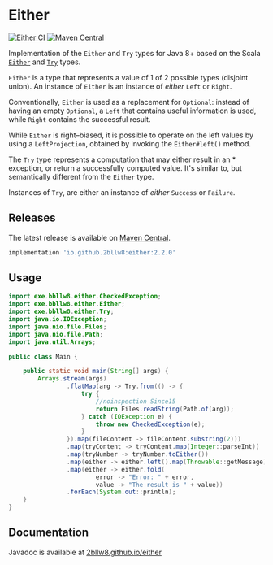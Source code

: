 # Either

[![Either CI](https://github.com/2bllw8/either/actions/workflows/main.yml/badge.svg)](https://github.com/2bllw8/either/actions/workflows/main.yml)
[![Maven Central](https://img.shields.io/maven-central/v/io.github.2bllw8/either)](https://search.maven.org/artifact/io.github.2bllw8/either)

Implementation of the `Either` and `Try` types for Java 8+ based on the
Scala [`Either`](https://scala-lang.org/api/3.x/scala/util/Either.html)
and [`Try`](https://scala-lang.org/api/3.x/scala/util/Try.html) types.

`Either` is a type that represents a value of 1 of 2 possible types (disjoint union).
An instance of `Either` is an  instance of _either_ `Left` or `Right`.

Conventionally, `Either` is used as a replacement for `Optional`: instead of having an empty
`Optional`, a `Left` that contains useful information is used, while `Right` contains
the successful result.

While `Either` is right–biased, it is possible to operate on the left values by using a
`LeftProjection`, obtained by invoking the `Either#left()` method.

The `Try` type represents a computation that may either result in an * exception, or
return a successfully computed value. 
It's similar to, but semantically different from the `Either` type.

Instances of `Try`, are either an instance of _either_ `Success` or `Failure`.

## Releases

The latest release is available on [Maven Central](https://search.maven.org/artifact/io.github.2bllw8/either/2.0.0/jar).

```groovy
implementation 'io.github.2bllw8:either:2.2.0'
```

## Usage

```java
import exe.bbllw8.either.CheckedException;
import exe.bbllw8.either.Either;
import exe.bbllw8.either.Try;
import java.io.IOException;
import java.nio.file.Files;
import java.nio.file.Path;
import java.util.Arrays;

public class Main {

    public static void main(String[] args) {
        Arrays.stream(args)
                .flatMap(arg -> Try.from(() -> {
                    try {
                        //noinspection Since15
                        return Files.readString(Path.of(arg));
                    } catch (IOException e) {
                        throw new CheckedException(e);
                    }
                }).map(fileContent -> fileContent.substring(2)))
                .map(tryContent -> tryContent.map(Integer::parseInt))
                .map(tryNumber -> tryNumber.toEither())
                .map(either -> either.left().map(Throwable::getMessage))
                .map(either -> either.fold(
                        error -> "Error: " + error,
                        value -> "The result is " + value))
                .forEach(System.out::println);
    }
}
```

## Documentation

Javadoc is available at [2bllw8.github.io/either](https://2bllw8.github.io/either)
